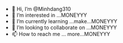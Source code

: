 - 👋 Hi, I’m @Minhdang310
- 👀 I’m interested in ...MONEYYY
- 🌱 I’m currently learning ...make...MONEYYY
- 💞️ I’m looking to collaborate on ...MONEYYY
- 📫 How to reach me ... more...MONEYYY

<!---
Minhdang310/Minhdang310 is a ✨ special ✨ repository because its `README.md` (this file) appears on your GitHub profile.
You can click the Preview link to take a look at your changes.
--->
